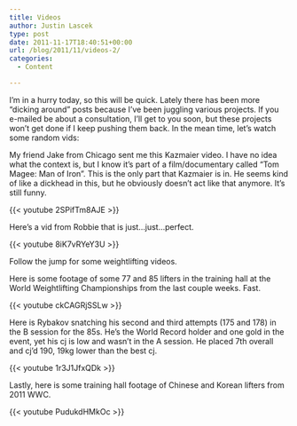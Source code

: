 ```yaml
---
title: Videos
author: Justin Lascek
type: post
date: 2011-11-17T18:40:51+00:00
url: /blog/2011/11/videos-2/
categories:
  - Content

---
```

I&#8217;m in a hurry today, so this will be quick. Lately there has been more &#8220;dicking around&#8221; posts because I&#8217;ve been juggling various projects. If you e-mailed be about a consultation, I&#8217;ll get to you soon, but these projects won&#8217;t get done if I keep pushing them back. In the mean time, let&#8217;s watch some random vids:
  

  
My friend Jake from Chicago sent me this Kazmaier video. I have no idea what the context is, but I know it&#8217;s part of a film/documentary called &#8220;Tom Magee: Man of Iron&#8221;. This is the only part that Kazmaier is in. He seems kind of like a dickhead in this, but he obviously doesn&#8217;t act like that anymore. It&#8217;s still funny.
  
{{< youtube 2SPifTm8AJE >}}
  

  
Here&#8217;s a vid from Robbie that is just&#8230;just&#8230;perfect.
  
{{< youtube 8iK7vRYeY3U >}}
  

  
Follow the jump for some weightlifting videos. **<!--more-->**


  

  
Here is some footage of some 77 and 85 lifters in the training hall at the World Weightlifting Championships from the last couple weeks. Fast.
  
{{< youtube ckCAGRjSSLw >}}
  

  
Here is Rybakov snatching his second and third attempts (175 and 178) in the B session for the 85s. He&#8217;s the World Record holder and one gold in the event, yet his cj is low and wasn&#8217;t in the A session. He placed 7th overall and cj&#8217;d 190, 19kg lower than the best cj.
  
{{< youtube 1r3J1JfxQDk >}}
  

  
Lastly, here is some training hall footage of Chinese and Korean lifters from 2011 WWC.
  
{{< youtube PudukdHMkOc >}}
